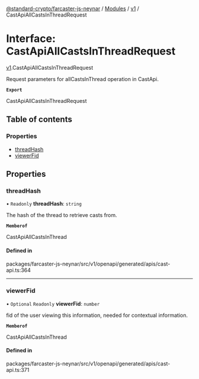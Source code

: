 [@standard-crypto/farcaster-js-neynar](../README.md) / [Modules](../modules.md) / [v1](../modules/v1.md) / CastApiAllCastsInThreadRequest

# Interface: CastApiAllCastsInThreadRequest

[v1](../modules/v1.md).CastApiAllCastsInThreadRequest

Request parameters for allCastsInThread operation in CastApi.

**`Export`**

CastApiAllCastsInThreadRequest

## Table of contents

### Properties

- [threadHash](v1.CastApiAllCastsInThreadRequest.md#threadhash)
- [viewerFid](v1.CastApiAllCastsInThreadRequest.md#viewerfid)

## Properties

### threadHash

• `Readonly` **threadHash**: `string`

The hash of the thread to retrieve casts from.

**`Memberof`**

CastApiAllCastsInThread

#### Defined in

packages/farcaster-js-neynar/src/v1/openapi/generated/apis/cast-api.ts:364

___

### viewerFid

• `Optional` `Readonly` **viewerFid**: `number`

fid of the user viewing this information, needed for contextual information.

**`Memberof`**

CastApiAllCastsInThread

#### Defined in

packages/farcaster-js-neynar/src/v1/openapi/generated/apis/cast-api.ts:371
